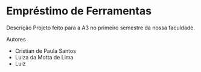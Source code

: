 # Empréstimo de Ferramentas

Descrição
Projeto feito para a A3 no primeiro semestre da nossa faculdade.

Autores
- Cristian de Paula Santos
- Luiza da Motta de Lima
- Luiz
